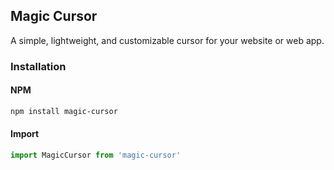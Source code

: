## Magic Cursor 
A simple, lightweight, and customizable cursor for your website or web app.
### Installation
#### NPM
```bash
npm install magic-cursor
```
#### Import
```javascript
import MagicCursor from 'magic-cursor'
```

